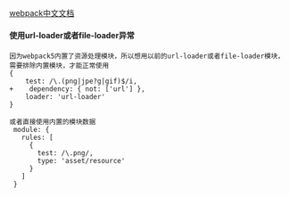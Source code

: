 [webpack中文文档](https://webpack.docschina.org/guides/asset-modules/)

#### 使用url-loader或者file-loader异常
```text
因为webpack5内置了资源处理模块，所以想用以前的url-loader或者file-loader模块，需要排除内置模块，才能正常使用
{
    test: /\.(png|jpe?g|gif)$/i,
+    dependency: { not: ['url'] },
    loader: 'url-loader'
}

或者直接使用内置的模块数据
 module: {
   rules: [
     {
       test: /\.png/,
       type: 'asset/resource'
     }
   ]
 }
```
